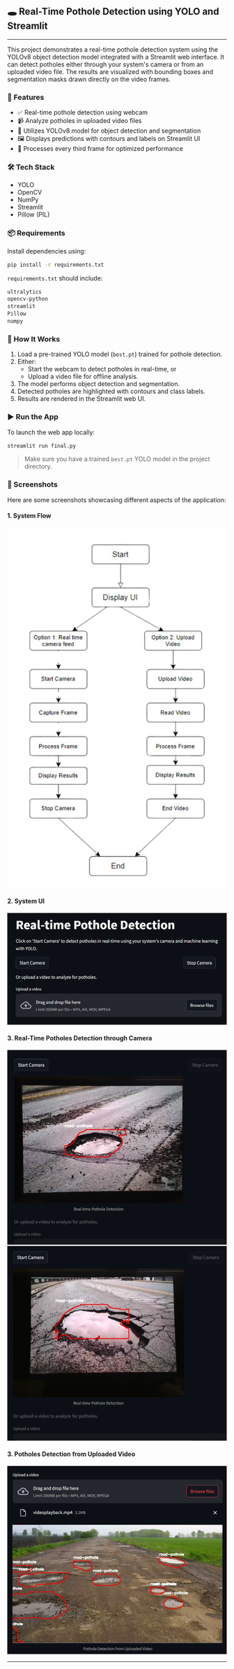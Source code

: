 ## 🕳️ Real-Time Pothole Detection using YOLO and Streamlit

---

This project demonstrates a real-time pothole detection system using the YOLOv8 object detection model integrated with a Streamlit web interface. It can detect potholes either through your system's camera or from an uploaded video file. The results are visualized with bounding boxes and segmentation masks drawn directly on the video frames.

### 🚀 Features

- ✅ Real-time pothole detection using webcam
- 📹 Analyze potholes in uploaded video files
- 🧠 Utilizes YOLOv8 model for object detection and segmentation
- 🖼️ Displays predictions with contours and labels on Streamlit UI
- 🔁 Processes every third frame for optimized performance

### 🛠️ Tech Stack

- YOLO
- OpenCV
- NumPy
- Streamlit
- Pillow (PIL)

### 📦 Requirements

Install dependencies using:

```bash
pip install -r requirements.txt
```

`requirements.txt` should include:
```txt
ultralytics
opencv-python
streamlit
Pillow
numpy
```

### 🧾 How It Works

1. Load a pre-trained YOLO model (`best.pt`) trained for pothole detection.
2. Either:
   - Start the webcam to detect potholes in real-time, or
   - Upload a video file for offline analysis.
3. The model performs object detection and segmentation.
4. Detected potholes are highlighted with contours and class labels.
5. Results are rendered in the Streamlit web UI.

### ▶️ Run the App

To launch the web app locally:

```bash
streamlit run final.py
```

> Make sure you have a trained `best.pt` YOLO model in the project directory.

### 📸 Screenshots

Here are some screenshots showcasing different aspects of the application:

#### 1. System Flow
![System Flow](Screenshots/1.png)

#### 2. System UI
![System UI](Screenshots/2.png)

#### 3. Real-Time Potholes Detection through Camera
![Camera](Screenshots/3.png)
![Camera](Screenshots/4.png)

#### 3. Potholes Detection from Uploaded Video
![Uploaded Video](Screenshots/5.png)

---

